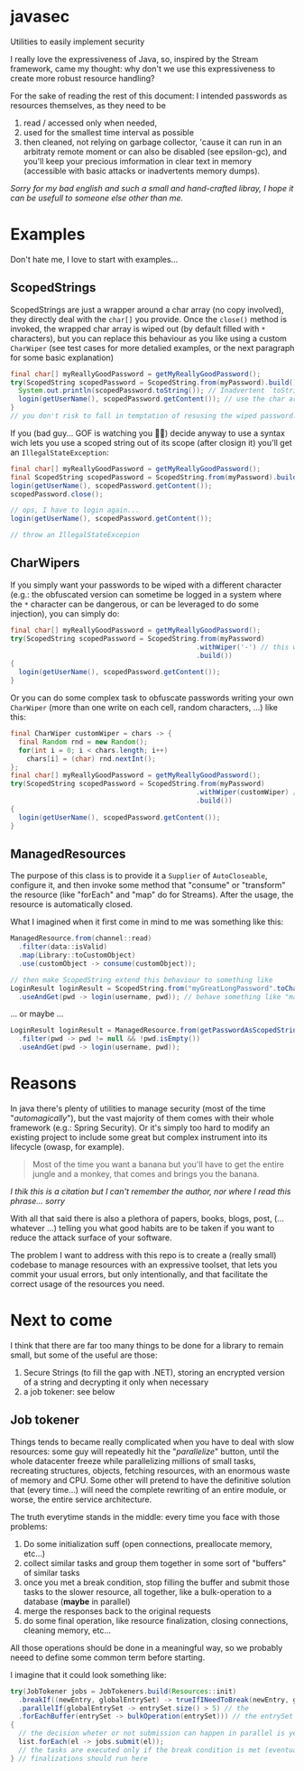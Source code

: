 # javasec
Utilities to easily implement security

I really love the expressiveness of Java, so, inspired by the Stream framework, came my thought: why don't we use this expressiveness
to create more robust resource handling?

For the sake of reading the rest of this document: I intended passwords as resources themselves, as they need to be 
1. read / accessed only when needed,
2. used for the smallest time interval as possible
3. then cleaned, not relying on garbage collector, 'cause it can run in an arbitraty remote moment or can also be disabled (see epsilon-gc),
and you'll keep your precious imformation in clear text in memory (accessible with basic attacks or inadvertents memory dumps).

_Sorry for my bad english and such a small and hand-crafted libray, I hope it can be usefull to someone else other than me._

# Examples
Don't hate me, I love to start with examples...

## ScopedStrings
ScopedStrings are just a wrapper around a char array (no copy involved), they directly deal with the `char[]` you provide.
Once the `close()` method is invoked, the wrapped char array is wiped out (by default filled with `*` characters), but you can replace this behaviour as you like
using a custom `CharWiper` (see test cases for more detalied examples, or the next paragraph for some basic explanation)

```java
final char[] myReallyGoodPassword = getMyReallyGoodPassword();
try(ScopedString scopedPassword = ScopedString.from(myPassword).build()){
  System.out.println(scopedPassword.toString()); // Inadvertent `toString` invokations prints the obfuscated version, e.g.: "*****"
  login(getUserName(), scopedPassword.getContent()); // use the char array itself
}
// you don't risk to fall in temptation of resusing the wiped password...
```

If you (bad guy... GOF is watching you 💂‍♂️) decide anyway to use a syntax wich lets you use a scoped string out of its scope 
(after closign it) you'll get an `IllegalStateException`:

```java
final char[] myReallyGoodPassword = getMyReallyGoodPassword();
final ScopedString scopedPassword = ScopedString.from(myPassword).build();
login(getUserName(), scopedPassword.getContent());
scopedPassword.close();

// ops, I have to login again...
login(getUserName(), scopedPassword.getContent());

// throw an IllegalStateExcepion
```

## CharWipers
If you simply want your passwords to be wiped with a different character (e.g.: the obfuscated version can sometime be logged in a system where the `*`
character can be dangerous, or can be leveraged to do some injection), you can simply do:

```java
final char[] myReallyGoodPassword = getMyReallyGoodPassword();
try(ScopedString scopedPassword = ScopedString.from(myPassword)
                                              .withWiper('-') // this will set the wiper character to '-'
                                              .build())
{
  login(getUserName(), scopedPassword.getContent());
}
```

Or you can do some complex task to obfuscate passwords writing your own `CharWiper` (more than one write on each cell, random characters, ...)
like this:
```java
final CharWiper customWiper = chars -> {
  final Random rnd = new Random();
  for(int i = 0; i < chars.length; i++)
    chars[i] = (char) rnd.nextInt();
};
final char[] myReallyGoodPassword = getMyReallyGoodPassword();
try(ScopedString scopedPassword = ScopedString.from(myPassword)
                                              .withWiper(customWiper) // this will set the wiper to your own one
                                              .build())
{
  login(getUserName(), scopedPassword.getContent());
}
```

## ManagedResources
The purpose of this class is to provide it a `Supplier` of `AutoCloseable`, configure it, and then invoke some method that "consume" or "transform" the resource 
(like "forEach" and "map" do for Streams). After the usage, the resource is automatically closed.

What I imagined when it first come in mind to me was something like this:
```java
ManagedResource.from(channel::read)
  .filter(data::isValid)
  .map(Library::toCustomObject)
  .use(customObject -> consume(customObject));

// then make ScopedString extend this behaviour to something like
LoginResult loginResult = ScopedString.from("myGreatLongPassword".toCharArray())
  .useAndGet(pwd -> login(username, pwd)); // behave something like "map" but closing the resource
```

... or maybe ...

```java
LoginResult loginResult = ManagedResource.from(getPasswordAsScopedString())
  .filter(pwd -> pwd != null && !pwd.isEmpty())
  .useAndGet(pwd -> login(username, pwd));
```

# Reasons
In java there's plenty of utilities to manage security (most of the time "_automagically_"), but the vast majority of them comes with their whole framework (e.g.: Spring Security). 
Or it's simply too hard to modify an existing project to include some great but complex instrument into its lifecycle (owasp, for example).

> Most of the time you want a banana but you'll have to get the entire jungle and a monkey, that comes and brings you the banana.

_I thik this is a citation but I can't remember the author, nor where I read this phrase... sorry_

With all that said there is also a plethora of papers, books, blogs, post, (... whatever ...) telling you what good habits are to be taken if you want to
reduce the attack surface of your software.

The problem I want to address with this repo is to create a (really small) codebase to manage resources with an expressive toolset, 
that lets you commit your usual errors, but only intentionally, and that facilitate the correct usage of the resources you need.

# Next to come
I think that there are far too many things to be done for a library to remain small, but some of the useful are those:
1. Secure Strings (to fill the gap with .NET), storing an encrypted version of a string and decrypting it only when necessary
2. a job tokener: see below

## Job tokener
Things tends to became really complicated when you have to deal with slow resources: some guy will repeatedly hit the "_parallelize_" button, until
the whole datacenter freeze while parallelizing millions of small tasks, recreating structures, objects, fetching resources, with an enormous waste
of memory and CPU.
Some other will pretend to have the definitive solution that (every time...) will need the complete rewriting of an entire module, or worse, the entire
service architecture.

The truth everytime stands in the middle: every time you face with those problems:
1. Do some initialization suff (open connections, preallocate memory, etc...)
2. collect similar tasks and group them together in some sort of "buffers" of similar tasks
3. once you met a break condition, stop filling the buffer and submit those tasks to the slower resource, all together, like a bulk-operation to a database (**maybe** in parallel)
4. merge the responses back to the original requests
5. do some final operation, like resource finalization, closing connections, cleaning memory, etc...

All those operations should be done in a meaningful way, so we probably neeed to define some common term before starting.

I imagine that it could look something like:

```java
try(JobTokener jobs = JobTokeners.build(Resources::init)
  .breakIf((newEntry, globalEntrySet) -> trueIfINeedToBreak(newEntry, globalEntrySet))
  .parallelIf(globalEntrySet -> entrySet.size() > 5) // the 
  .forEachBuffer(entrySet -> bulkOperation(entrySet))) // the entrySet here is a subset of the whole
{
  // the decision wheter or not submission can happen in parallel is yet to come... any contribute will be appreciated
  list.forEach(el -> jobs.submit(el));
  // the tasks are executed only if the break condition is met (eventually in parallel)
} // finalizations should run here
```


